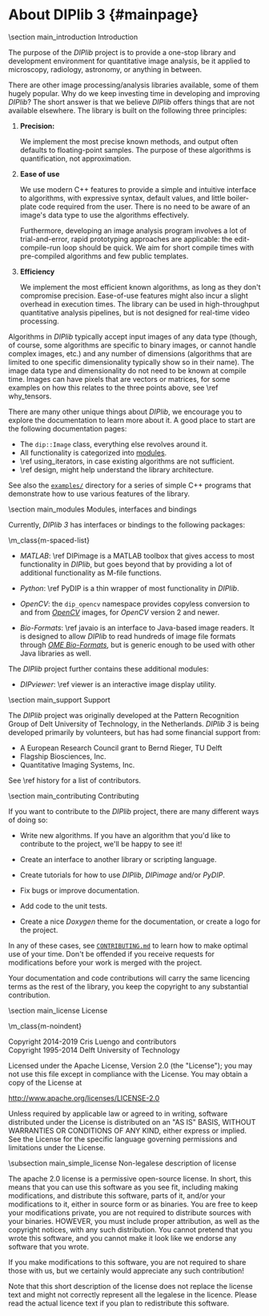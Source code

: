 # About DIPlib 3 {#mainpage}

[//]: # (DIPlib 3.0)

[//]: # ([c]2016-2019, Cris Luengo.)
[//]: # (Based on original DIPlib code: [c]1995-2014, Delft University of Technology.)

[//]: # (Licensed under the Apache License, Version 2.0 [the "License"];)
[//]: # (you may not use this file except in compliance with the License.)
[//]: # (You may obtain a copy of the License at)
[//]: # ()
[//]: # (   http://www.apache.org/licenses/LICENSE-2.0)
[//]: # ()
[//]: # (Unless required by applicable law or agreed to in writing, software)
[//]: # (distributed under the License is distributed on an "AS IS" BASIS,)
[//]: # (WITHOUT WARRANTIES OR CONDITIONS OF ANY KIND, either express or implied.)
[//]: # (See the License for the specific language governing permissions and)
[//]: # (limitations under the License.)

\section main_introduction Introduction

The purpose of the *DIPlib* project is to provide a one-stop library and
development environment for quantitative image analysis, be it applied
to microscopy, radiology, astronomy, or anything in between.

There are other image processing/analysis libraries available, some of
them hugely popular. Why do we keep investing time in developing and
improving *DIPlib*? The short answer is that we believe *DIPlib* offers
things that are not available elsewhere. The library is built on the
following three principles:

1. **Precision:**

   We implement the most precise known methods, and output often defaults to
   floating-point samples. The purpose of these algorithms is quantification,
   not approximation.

2. **Ease of use**

   We use modern C++ features to provide a simple and intuitive interface
   to algorithms, with expressive syntax, default values, and little
   boiler-plate code required from the user. There is no need to be aware of
   an image's data type to use the algorithms effectively.

   Furthermore, developing an image analysis program involves a lot of trial-and-error,
   rapid prototyping approaches are applicable: the edit-compile-run loop
   should be quick. We aim for short compile times with pre-compiled algorithms
   and few public templates.

3. **Efficiency**

   We implement the most efficient known algorithms, as long as they don't
   compromise precision. Ease-of-use features might also incur a slight overhead
   in execution times. The library can be used in high-throughput quantitative analysis
   pipelines, but is not designed for real-time video processing.

Algorithms in *DIPlib* typically accept input images of any data type (though,
of course, some algorithms are specific to binary images, or cannot handle
complex images, etc.) and any number of dimensions (algorithms that are limited to
one specific dimensionality typically show so in their name). The image data
type and dimensionality do not need to be known at compile time. Images can
have pixels that are vectors or matrices, for some examples on how this
relates to the three points above, see \ref why_tensors.

There are many other unique things about *DIPlib*, we encourage you to
explore the documentation to learn more about it. A good place to start
are the following documentation pages:

- The `dip::Image` class, everything else revolves around it.
- All functionality is categorized into <a href="modules.html">modules</a>.
- \ref using_iterators, in case existing algorithms are not sufficient.
- \ref design, might help understand the library architecture.

See also the [`examples/`](https://github.com/DIPlib/diplib/tree/master/examples)
directory for a series of simple C++ programs that demonstrate how to use
various features of the library.

\section main_modules Modules, interfaces and bindings

Currently, *DIPlib 3* has interfaces or bindings to the following packages:

\m_class{m-spaced-list}

- *MATLAB*: \ref DIPimage is a MATLAB toolbox that gives access to most functionality
  in *DIPlib*, but goes beyond that by providing a lot of additional functionality
  as M-file functions.

- *Python*: \ref PyDIP is a thin wrapper of most functionality in *DIPlib*.

- *OpenCV*: the `dip_opencv` namespace provides copyless conversion to and from
  [*OpenCV*](https://opencv.org) images, for *OpenCV* version 2 and newer.

- *Bio-Formats*: \ref javaio is an interface to Java-based image readers. It
  is designed to allow *DIPlib* to read hundreds of image file formats through
  [*OME Bio-Formats*](https://www.openmicroscopy.org/bio-formats/), but is
  generic enough to be used with other Java libraries as well.

The *DIPlib* project further contains these additional modules:

- *DIPviewer*: \ref viewer is an interactive image display utility.

\section main_support Support

The *DIPlib* project was originally developed at the Pattern Recognition
Group of Delt University of Technology, in the Netherlands. *DIPlib 3* is being
developed primarily by volunteers, but has had some financial support from:

- A European Research Council grant to Bernd Rieger, TU Delft
- Flagship Biosciences, Inc.
- Quantitative Imaging Systems, Inc.

See \ref history for a list of contributors.

\section main_contributing Contributing

If you want to contribute to the *DIPlib* project, there are many different
ways of doing so:

- Write new algorithms. If you have an algorithm that you'd like to contribute
  to the project, we'll be happy to see it!

- Create an interface to another library or scripting language.

- Create tutorials for how to use *DIPlib*, *DIPimage* and/or *PyDIP*.

- Fix bugs or improve documentation.

- Add code to the unit tests.

- Create a nice *Doxygen* theme for the documentation, or create a logo for the project.

In any of these cases, see <a href="https://github.com/DIPlib/diplib/blob/master/CONTRIBUTING.md">`CONTRIBUTING.md`</a>
to learn how to make optimal use of your time.
Don't be offended if you receive requests for modifications before your work is merged
with the project.

Your documentation and code contributions will carry the same licencing terms as the rest
of the library, you keep the copyright to any substantial contribution.

\section main_license License

\m_class{m-noindent}

Copyright 2014-2019 Cris Luengo and contributors<br>
Copyright 1995-2014 Delft University of Technology

Licensed under the Apache License, Version 2.0 (the "License");
you may not use this file except in compliance with the License.
You may obtain a copy of the License at

   http://www.apache.org/licenses/LICENSE-2.0

Unless required by applicable law or agreed to in writing, software
distributed under the License is distributed on an "AS IS" BASIS,
WITHOUT WARRANTIES OR CONDITIONS OF ANY KIND, either express or implied.
See the License for the specific language governing permissions and
limitations under the License.

\subsection main_simple_license Non-legalese description of license

The apache 2.0 license is a permissive open-source license. In short, this means that
you can use this software as you see fit, including making modifications, and distribute
this software, parts of it, and/or your modifications to it, either in source form or as
binaries. You are free to keep your modifications private, you are not required to
distribute sources with your binaries. HOWEVER, you must include proper attribution, as
well as the copyright notices, with any such distribution. You cannot pretend that you
wrote this software, and you cannot make it look like we endorse any software that you
wrote.

If you make modifications to this software, you are not required to share those with us,
but we certainly would appreciate any such contribution!

Note that this short description of the license does not replace the license text and
might not correctly represent all the legalese in the licence. Please read the actual
licence text if you plan to redistribute this software.
